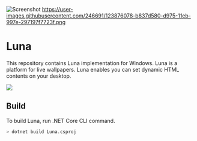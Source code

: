 ![Screenshot]( "Screenshot")
https://user-images.githubusercontent.com/246691/123876078-b837d580-d975-11eb-997e-297197f7723f.png
# Luna

This repository contains Luna implementation for Windows. Luna is a platform for live wallpapers. Luna enables you can set dynamic HTML contents on your desktop.

![](https://github.com/milchchan/Luna/workflows/.NET/badge.svg)

## Build

To build Luna, run .NET Core CLI command.

```sh
> dotnet build Luna.csproj
```
